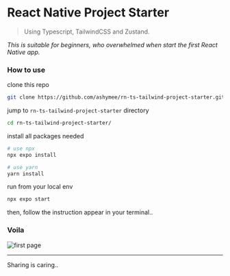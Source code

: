 # React Native Project Starter

> Using Typescript, TailwindCSS and Zustand.

_This is suitable for beginners, who overwhelmed when start the first React Native app._

### How to use

clone this repo

```bash
git clone https://github.com/ashymee/rn-ts-tailwind-project-starter.git
```

jump to `rn-ts-tailwind-project-starter` directory

```bash
cd rn-ts-tailwind-project-starter/
```

install all packages needed

```bash
# use npx
npx expo install

# use yarn
yarn install
```

run from your local env

```bash
npx expo start
```

then, follow the instruction appear in your terminal..

### Voila

![first page](./ss.png)

---

Sharing is caring..
